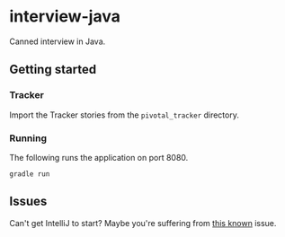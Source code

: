 # interview-java

Canned interview in Java.

## Getting started

### Tracker

Import the Tracker stories from the `pivotal_tracker` directory.

### Running

The following runs the application on port 8080.

    gradle run

## Issues

Can't get IntelliJ to start? Maybe you're suffering from [this known](http://stackoverflow.com/questions/19594627/open-java-applications-fail-silently-on-os-x-mavericks) issue.